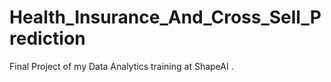 # Health_Insurance_And_Cross_Sell_Prediction
Final Project of my Data Analytics training at ShapeAI .
